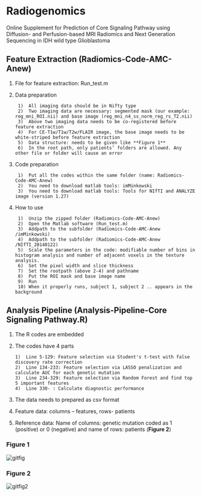 # Radiogenomics

Online Supplement for 
Prediction of Core Signaling Pathway using Diffusion- and Perfusion-based MRI Radiomics and Next Generation Sequencing in IDH wild type Glioblastoma

## Feature Extraction (Radiomics-Code-AMC-Anew)

1. File for feature extraction: Run_test.m

2. Data preparation

		1)  All imaging data should be in Nifty type
		2)  Two imaging data are necessary: segmented mask (our example: reg_mni_ROI.nii) and base image (reg_mni_n4_ss_norm_reg_rs_T2.nii)
		3)  Above two imaging data needs to be co-registered before feature extraction
		4)  For CE-T1w/T1w/T2w/FLAIR image, the base image needs to be white-striped before feature extraction
		5)  Data structure: needs to be given like **Figure 1**					
		6)  In the root path, only patients’ folders are allowed. Any other file or folder will cause an error

3. Code preparation

		1)  Put all the codes within the same folder (name: Radiomics-Code-AMC-Anew)
		2)  You need to download matlab tools: imMinkowski
		3)  You need to download matlab tools: Tools for NIfTI and ANALYZE image (version 1.27)
		
4. How to use

		1)  Unzip the zipped folder (Radiomics-Code-AMC-Anew)
		2)  Open the Matlab software (Run_test.m)
		3)  Addpath to the subfolder (Radiomics-Code-AMC-Anew /imMinkowski)
		4)  Addpath to the subfolder (Radiomics-Code-AMC-Anew /NIfTI_20140122)
		5)  Scale the parameters in the code: modifiable number of bins in histogram analysis and number of adjacent voxels in the texture analysis.
		6)  Set the pixel width and slice thickness
		7)  Set the rootpath (above 2-4) and pathname
		8)  Put the ROI mask and base image name
		9)  Run 
		10) When it properly runs, subject 1, subject 2 .. appears in the background


## Analysis Pipeline (Analysis-Pipeline-Core Signaling Pathway.R)

1.	The R codes are embedded

2.	The codes have 4 parts 

		1)  Line 5-129: Feature selection via Student's t-test with false discovery rate correction
		2)  Line 134-233: Feature selection via LASSO penalization and calculate AUC for each genetic mutation
		3)  Line 234-329: Feature selection via Random Forest and find top 5 important features
		4)  Line 330- : Calculate diagnostic performance
		
3.	The data needs to prepared as csv format

4.	Feature data: columns – features, rows- patients 

5.	Reference data: Name of columns: genetic mutation coded as 1 (positive) or 0 (negative) and name of rows: patients (**Figure 2**)

### Figure 1

![gitfig](https://user-images.githubusercontent.com/26832081/63306404-56dc5f80-c325-11e9-942b-27d71ac99de2.png)

### Figure 2

![gitfig2](https://user-images.githubusercontent.com/26832081/63306405-5774f600-c325-11e9-8e50-3d0cdc370ff7.jpg)
